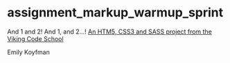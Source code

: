 assignment_markup_warmup_sprint
===============================

And 1 and 2!  And 1, and 2...!
[An HTM5, CSS3 and SASS project from the Viking Code School](http://www.vikingcodeschool.com)

Emily Koyfman
